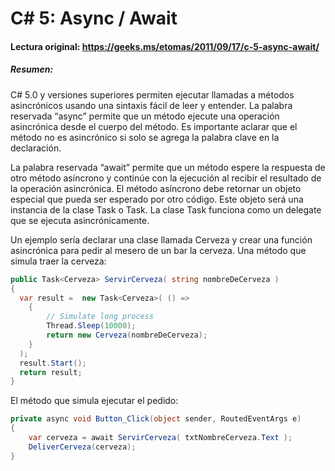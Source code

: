 # C# 5: Async / Await
#### Lectura original: https://geeks.ms/etomas/2011/09/17/c-5-async-await/ 

##### Resumen:
C# 5.0 y versiones superiores permiten ejecutar llamadas a métodos asincrónicos usando una sintaxis fácil de leer y entender.
La palabra reservada “async” permite que un método ejecute una operación asincrónica desde el cuerpo del método. Es importante aclarar que el método no es asincrónico si solo se agrega la palabra clave en la declaración.

La palabra reservada “await” permite que un método espere la respuesta de otro método asíncrono y continúe con la ejecución al recibir el resultado de la operación asincrónica.  El método asíncrono debe retornar un objeto especial que pueda ser esperado por otro código. Este objeto será una instancia de la clase Task o Task<T>. La clase Task funciona como un delegate que se ejecuta asincrónicamente. 

Un ejemplo sería declarar una clase llamada Cerveza y crear una función asincrónica para pedir al mesero de un bar la cerveza.
Una método que simula traer la cerveza:

```cs
public Task<Cerveza> ServirCerveza( string nombreDeCerveza )
{
  var result =  new Task<Cerveza>( () => 
  	{
  		// Simulate long process
  		Thread.Sleep(10000);
  		return new Cerveza(nombreDeCerveza);
  	}
  ); 
  result.Start();
  return result;
}
```

El método que simula ejecutar el pedido:

```cs
private async void Button_Click(object sender, RoutedEventArgs e)
{
	var cerveza = await ServirCerveza( txtNombreCerveza.Text );
	DeliverCerveza(cerveza);
}
```